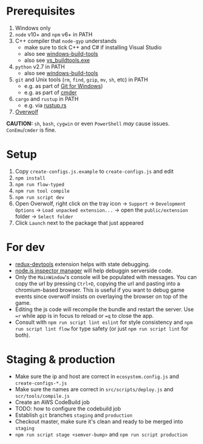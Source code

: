 # Prerequisites
1. Windows only
1. `node` v10+ and `npm` v6+ in PATH
1. C++ compiler that `node-gyp` understands
	* make sure to tick C++ and C# if installing Visual Studio
	* also see [windows-build-tools](https://www.npmjs.com/package/windows-build-tools)
	* also see [vs_buildtools.exe](https://visualstudio.microsoft.com/thank-you-downloading-visual-studio/?sku=BuildTools&rel=15)
1. `python` v2.7 in PATH
	* also see [windows-build-tools](https://www.npmjs.com/package/windows-build-tools)
1. `git` and Unix tools (`rm`, `find`, `gzip`, `mv`, `sh`, etc) in PATH
	* e.g. as part of [Git for Windows](https://git-scm.com/download/win))
	* e.g. as part of [cmder](https://cmder.net)
1. `cargo` and `rustup` in PATH
	* e.g. via [rustup.rs](https://rustup.rs)
1. [Overwolf](https://download.overwolf.com/install/Download?Name=Web+Browser&ExtensionId=jgbnfkaeklillfmfafgkodhlcnfdgkmjmjngaaof&Channel=website)

**CAUTION:** `sh`, `bash`, `cygwin` or even `PowerShell` _may_ cause issues. `ConEmu`/`cmder` is fine.

# Setup
1. Copy `create-configs.js.example` to `create-configs.js` and edit
1. `npm install`
1. `npm run flow-typed`
1. `npm run tool compile`
1. `npm run script dev`
1. Open Overwolf, right click on the tray icon -> `Support` -> `Development Options` -> `Load unpacked extension...` -> open the `public/extension` folder -> `Select folder`
1. Click `Launch` next to the package that just appeared

# For dev
* [redux-devtools](https://chrome.google.com/webstore/detail/redux-devtools/lmhkpmbekcpmknklioeibfkpmmfibljd?hl=en) extension helps with state debugging.
* [node.js inspector manager](https://chrome.google.com/webstore/detail/nodejs-v8-inspector-manag/gnhhdgbaldcilmgcpfddgdbkhjohddkj) will help debuggin serverside code.
* Only the `MainWindow`'s console will be populated with messages. You can copy the url by pressing `Ctrl+D`, copying the url and pasting into a chromium-based browser. This is useful if you want to debug game events since overwolf insists on overlaying the browser on top of the game.
* Editing the js code will recompile the bundle and restart the server. Use `=r` while app is in focus to reload or `=q` to close the app.
* Consult with `npm run script lint eslint` for style consistency and `npm run script lint flow` for type safety (or just `npm run script lint` for both).

# Staging & production
* Make sure the ip and host are correct in `ecosystem.config.js` and `create-configs-*.js`
* Make sure the names are correct in `src/scripts/deploy.js` and `scr/tools/compile.js`
* Create an AWS CodeBuild job
* TODO: how to configure the codebuild job
* Establish `git` branches `staging` and `production`
* Checkout master, make sure it's clean and ready to be merged into `staging`
* `npm run script stage <semver-bump>` and `npm run script production`
